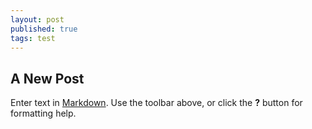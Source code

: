 ```yaml
---
layout: post
published: true
tags: test
---
```


## A New Post

Enter text in [Markdown](http://daringfireball.net/projects/markdown/). Use the toolbar above, or click the **?** button for formatting help.
